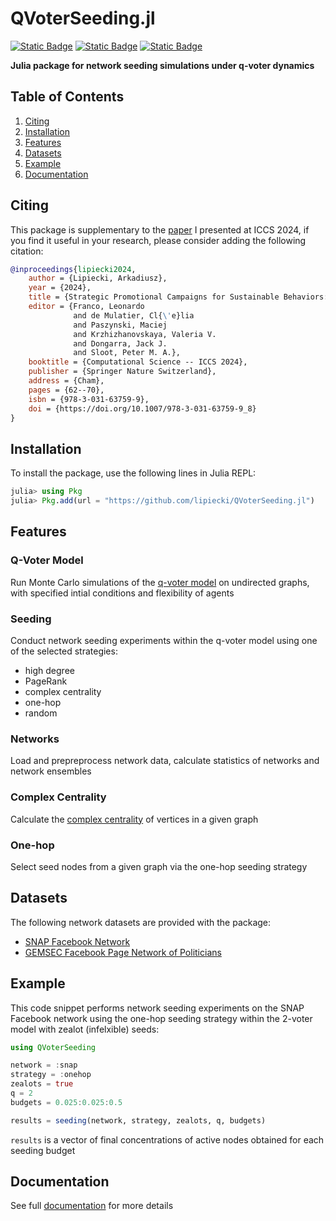 # QVoterSeeding.jl
[![Static Badge](https://img.shields.io/badge/view-documentation-royalblue)](https://lipiecki.github.io/QVoterSeeding.jl/)
[![Static Badge](https://img.shields.io/badge/view-paper-mediumpurple)](https://doi.org/10.1007/978-3-031-63759-9_8)
[![Static Badge](https://img.shields.io/badge/view-preprint-forestgreen)](https://www.iccs-meeting.org/archive/iccs2024/papers/148340057.pdf)

**Julia package for network seeding simulations under q-voter dynamics**

## Table of Contents
1. [Citing](#citing)
2. [Installation](#installation)
3. [Features](#features)
4. [Datasets](#datasets)
5. [Example](#example)
6. [Documentation](#documentation)

## Citing
This package is supplementary to the [paper](https://doi.org/10.1007/978-3-031-63759-9_8) I presented at ICCS 2024, if you find it useful in your research, please consider adding the following citation:

```bibtex
@inproceedings{lipiecki2024,
    author = {Lipiecki, Arkadiusz},
    year = {2024},
    title = {Strategic Promotional Campaigns for Sustainable Behaviors: Maximizing Influence in Competitive Complex Contagions},
    editor = {Franco, Leonardo
              and de Mulatier, Cl{\'e}lia
              and Paszynski, Maciej
              and Krzhizhanovskaya, Valeria V.
              and Dongarra, Jack J.
              and Sloot, Peter M. A.},
    booktitle = {Computational Science -- ICCS 2024},
    publisher = {Springer Nature Switzerland},
    address = {Cham},
    pages = {62--70},
    isbn = {978-3-031-63759-9},
    doi = {https://doi.org/10.1007/978-3-031-63759-9_8}
}
```

## Installation
To install the package, use the following lines in Julia REPL:

```julia
julia> using Pkg
julia> Pkg.add(url = "https://github.com/lipiecki/QVoterSeeding.jl")
```

## Features

### Q-Voter Model
Run Monte Carlo simulations of the [q-voter model](https://doi.org/10.1103/PhysRevE.80.041129) on undirected graphs, with specified intial conditions and flexibility of agents

### Seeding
Conduct network seeding experiments within the q-voter model using one of the selected strategies:
- high degree
- PageRank
- complex centrality
- one-hop
- random

### Networks
Load and prepreprocess network data, calculate statistics of networks and network ensembles

### Complex Centrality
Calculate the [complex centrality](https://doi.org/10.1038/s41467-021-24704-6) of vertices in a given graph

### One-hop
Select seed nodes from a given graph via the one-hop seeding strategy

## Datasets
The following network datasets are provided with the package:
- [SNAP Facebook Network](https://snap.stanford.edu/data/ego-Facebook.html)
- [GEMSEC Facebook Page Network of Politicians](https://snap.stanford.edu/data/gemsec-Facebook.html)

## Example
This code snippet performs network seeding experiments on the SNAP Facebook network using the one-hop seeding strategy within the 2-voter model with zealot (infelxible) seeds:

```julia
using QVoterSeeding

network = :snap
strategy = :onehop
zealots = true
q = 2
budgets = 0.025:0.025:0.5

results = seeding(network, strategy, zealots, q, budgets)
```
`results` is a vector of final concentrations of active nodes obtained for each seeding budget

## Documentation
See full [documentation](https://lipiecki.github.io/QVoterSeeding.jl/) for more details
